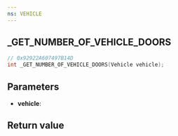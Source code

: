 ```yaml
---
ns: VEHICLE
---
```

## _GET_NUMBER_OF_VEHICLE_DOORS

```c
// 0x92922A607497B14D
int _GET_NUMBER_OF_VEHICLE_DOORS(Vehicle vehicle);
```


## Parameters
* **vehicle**: 

## Return value
